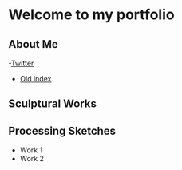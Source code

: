 # Welcome to my portfolio

## About Me
-[Twitter](hyperlink)
- [Old index](./index-demo.html)

## Sculptural Works

## Processing Sketches

- Work 1
- Work 2